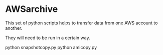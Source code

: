 AWSarchive
==========

This set of python scripts helps to transfer data from one AWS account to another.

They will need to be run in a certain way.

python snapshotcopy.py <Archive Account ID> <Archive Role name> <region>
python amicopy.py <Archive Account ID> <Archive Role name> <region>

